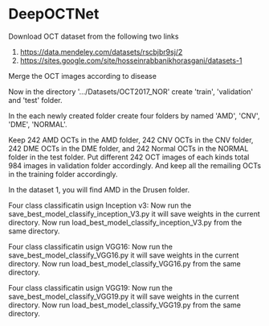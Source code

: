 # DeepOCTNet

Download OCT dataset from the following two links
1.  https://data.mendeley.com/datasets/rscbjbr9sj/2
2.  https://sites.google.com/site/hosseinrabbanikhorasgani/datasets-1

Merge the OCT images according to disease

Now in the directory '.../Datasets/OCT2017_NOR' create 'train', 'validation' and 'test' folder. 

In  the each newly created folder create four folders by named 'AMD', 'CNV', 'DME', 'NORMAL'.

Keep 242 AMD OCTs in the AMD folder,  242 CNV OCTs in the CNV folder, 242 DME OCTs in the DME folder, and 242 Normal
OCTs in the NORMAL folder in the test folder. Put different 242 OCT images of each kinds total 984 images in validation 
folder accordingly. And keep all the remailing OCTs in the training folder accordingly. 

In the dataset 1, you will find AMD in the Drusen folder. 

Four class classificatin usign Inception v3:
Now run the save_best_model_classify_inception_V3.py 
it will save weights in the current directory. 
Now run load_best_model_classify_inception_V3.py from the same directory.

Four class classificatin usign VGG16:
Now run the save_best_model_classify_VGG16.py 
it will save weights in the current directory. 
Now run load_best_model_classify_VGG16.py from the same directory.


Four class classificatin usign VGG19:
Now run the save_best_model_classify_VGG19.py 
it will save weights in the current directory. 
Now run load_best_model_classify_VGG19.py from the same directory.


